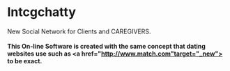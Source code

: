 # Intcgchatty
New Social Network for Clients and CAREGIVERS.
<br/><br/>
<strong>This On-line Software is created with the same concept that dating websites use such as <a href="http://www.match.com"target="_new"> to be exact.</strong>

